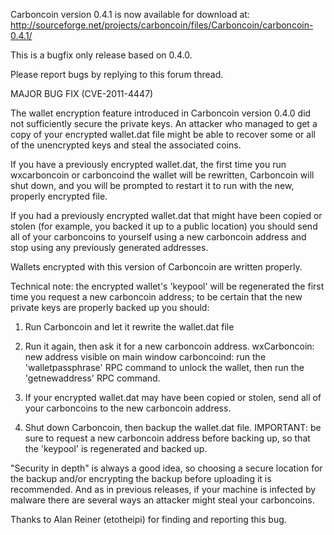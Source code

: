 Carboncoin version 0.4.1 is now available for download at:
http://sourceforge.net/projects/carboncoin/files/Carboncoin/carboncoin-0.4.1/

This is a bugfix only release based on 0.4.0.

Please report bugs by replying to this forum thread.

MAJOR BUG FIX  (CVE-2011-4447)

The wallet encryption feature introduced in Carboncoin version 0.4.0 did not sufficiently secure the private keys. An attacker who
managed to get a copy of your encrypted wallet.dat file might be able to recover some or all of the unencrypted keys and steal the
associated coins.

If you have a previously encrypted wallet.dat, the first time you run wxcarboncoin or carboncoind the wallet will be rewritten, Carboncoin will
shut down, and you will be prompted to restart it to run with the new, properly encrypted file.

If you had a previously encrypted wallet.dat that might have been copied or stolen (for example, you backed it up to a public
location) you should send all of your carboncoins to yourself using a new carboncoin address and stop using any previously generated addresses.

Wallets encrypted with this version of Carboncoin are written properly.

Technical note: the encrypted wallet's 'keypool' will be regenerated the first time you request a new carboncoin address; to be certain that the
new private keys are properly backed up you should:

1. Run Carboncoin and let it rewrite the wallet.dat file

2. Run it again, then ask it for a new carboncoin address.
wxCarboncoin: new address visible on main window
carboncoind: run the 'walletpassphrase' RPC command to unlock the wallet,  then run the 'getnewaddress' RPC command.

3. If your encrypted wallet.dat may have been copied or stolen, send all of your carboncoins to the new carboncoin address.

4. Shut down Carboncoin, then backup the wallet.dat file.
IMPORTANT: be sure to request a new carboncoin address before backing up, so that the 'keypool' is regenerated and backed up.

"Security in depth" is always a good idea, so choosing a secure location for the backup and/or encrypting the backup before uploading it is recommended. And as in previous releases, if your machine is infected by malware there are several ways an attacker might steal your carboncoins.

Thanks to Alan Reiner (etotheipi) for finding and reporting this bug.
